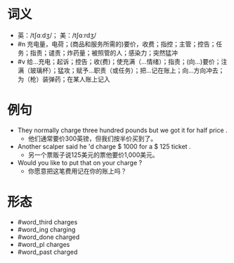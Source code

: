 # 词义
- 英：/tʃɑːdʒ/； 美：/tʃɑːrdʒ/
- #n 充电量，电荷；(商品和服务所需的)要价，收费；指控；主管；控告；任务；指责；谴责；炸药量；被照管的人；感染力；突然猛冲
- #v 给…充电；起诉；控告；收(费)；使充满（…情绪）；指责；(向…)要价；注满（玻璃杯）；猛攻；赋予…职责（或任务）；把…记在账上；向…方向冲去；为（枪）装弹药；在某人账上记入
# 例句
- They normally charge three hundred pounds but we got it for half price .
	- 他们通常要价300英镑，但我们按半价买到了。
- Another scalper said he 'd charge $ 1000 for a $ 125 ticket .
	- 另一个票贩子说125美元的票他要价1,000美元。
- Would you like to put that on your charge ?
	- 你愿意把这笔费用记在你的账上吗？
# 形态
- #word_third charges
- #word_ing charging
- #word_done charged
- #word_pl charges
- #word_past charged
